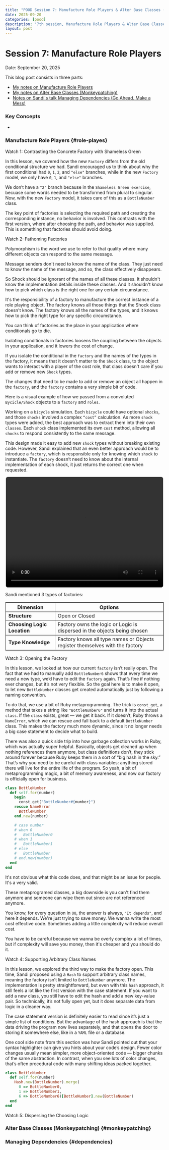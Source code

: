 ```yaml
---
title: "POOD Session 7: Manufacture Role Players & Alter Base Classes (Monkeypatching)"
date: 2025-09-20
categories: [pood]
description: '7th session, Manufacture Role Players & Alter Base Classes (Monkeypatching)'
layout: post
---
```


# Session 7: Manufacture Role Players 

Date: September 20, 2025

This blog post consists in three parts:

- [My notes on Manufacture Role Players](#role-playes)
- [My notes on Alter Base Classes (Monkeypatching)](#monkeypatching)
- [Notes on Sandi's talk Managing Dependencies (Go Ahead, Make a Mess)](#dependencies)


### Key Concepts

- 

### Manufacture Role Players {#role-playes}

Watch 1: Contrasting the Concrete Factory with Shameless Green

In this lesson, we covered how the new `Factory` differs from the old conditional structure we had. Sandi encouraged us to think about why the first conditional had `0`, `1`, `2`, and `"else"` branches, while in the new `Factory` model, we only have `0`, `1`, and `"else"` branches.

We don’t have a `"2"` branch because in the `Shameless Green exercise`, becuase some words needed to be transformed from plural to singular. Now, with the new `Factory` model, it takes care of this as a `BottleNumber` class.

The key point of factories is selecting the required path and creating the corresponding instance, no behavior is involved. This contrasts with the first version, where after choosing the path, and behavior was supplied. This is something that factories should avoid doing.

Watch 2: Fathoming Factories

Polymorphism is the word we use to refer to that quality where many different objects can respond to the same message.

Message senders don't need to know the name of the class. They just need to know the name of the message, and so, the class effectively disappears.

So Shock should be ignorant of the names of all these classes. It shouldn't know the implementation details inside these classes. And it shouldn't know how to pick which class is the right one for any certain circumstance.

It's the responsibility of a factory to manufacture the correct instance of a role playing object. The factory knows all those things that the Shock class doesn't know. The factory knows all the names of the types, and it knows how to pick the right type for any specific circumstance.

You can think of factories as the place in your application where conditionals go to die.

Isolating conditionals in factories loosens the coupling between the objects in your application, and it lowers the cost of change.

If you isolate the conditional in the `factory` and the names of the types in the factory, it means that it doesn't matter to the `Shock` class, to the object wants to interact with a player of the cost role, that class doesn't care if you add or remove new `Shock` types. 

The changes that need to be made to add or remove an object all happen in the `factory`, and the `factory` contains a very simple bit of code.

Here is a visual example of how we passed from a convoluted `Bycicle/Shock` objects to a `factory` and `roles`.

Working on a `bicycle` simulation. Each `bicycle` could have optional `shocks`, and those `shocks` involved a complex `“cost”` calculation. As more `shock` types were added, the best approach was to extract them into their own `classes`. Each `shock` class implemented its own `cost` method, allowing all `shocks` to respond consistently to the same message.

This design made it easy to add new `shock` types without breaking existing code. However, Sandi explained that an even better approach would be to introduce a `factory`, which is responsible only for knowing which `shock` to instantiate. The `factory` doesn’t need to know about the internal implementation of each shock, it just returns the correct one when requested.

<div style="text-align: center;">
  <video 
    src="/videos/factories_in_code_polymorphism_many_objects_respons_to_same_msg.mp4" 
    controls 
    style="border-radius: 0.375rem; height: 350px; width: 500px;"
  >
    Your browser does not support the video tag.
  </video>
</div>

Sandi mentioned 3 types of factories:

<table border="1">
  <tr>
    <th>Dimension</th>
    <th>Options</th>
  </tr>
  <tr>
    <td><strong>Structure</strong></td>
    <td>Open or Closed</td>
  </tr>
  <tr>
    <td><strong>Choosing Logic Location</strong></td>
    <td>Factory owns the logic or Logic is dispersed in the objects being chosen</td>
  </tr>
  <tr>
    <td><strong>Type Knowledge</strong></td>
    <td>Factory knows all type names or Objects register themselves with the factory</td>
  </tr>
</table>

Watch 3: Opening the Factory

In this lesson, we looked at how our current `factory` isn’t really open. The fact that we had to manually add `BottleNumber6` shows that every time we need a new type, we’d have to edit the `factory` again. That’s fine if nothing ever changes, but it’s not very flexible. So the goal here is to make it open, to let new `BottleNumber` classes get created automatically just by following a naming convention.

To do that, we use a bit of Ruby metaprogramming. The trick is `const_get`, a method that takes a string like `"BottleNumber6"` and turns it into the actual `class`. If the `class` exists, great — we get it back. If it doesn’t, Ruby throws a `NameError`, which we can rescue and fall back to a default `BottleNumber` class. This makes the factory much more dynamic, since it no longer needs a big case statement to decide what to build.

There was also a quick side trip into how garbage collection works in Ruby, which was actually super helpful. Basically, objects get cleaned up when nothing references them anymore, but class definitions don’t, they stick around forever because Ruby keeps them in a sort of “big hash in the sky.” That’s why you need to be careful with class variables: anything stored there will live for the entire life of the program. So yeah, a bit of metaprogramming magic, a bit of memory awareness, and now our factory is officially open for business.

```ruby
class BottleNumber
  def self.for(number)
    begin
      const_get("BottleNumber#{number}")
    rescue NameError
      BottleNumber
    end.new(number)

    # case number
    # when 0
    #   BottleNumber0
    # when 1
    #   BottleNumber1
    # else
    #   BottleNumber
    # end.new(number)
  end
end
```

It's not obvious what this code does, and that might be an issue for people. It's a very valid.

These metaprogramed classes, a big downside is you can't find them anymore and someone can wipe them out since are not referenced anymore.

You know, for every question in `OO`, the answer is always, `"It depends"`, and here it depends. We're just trying to save money. We wanna write the most cost effective code. Sometimes adding a little complexity will reduce overall cost. 

You have to be careful because we wanna be overly complex a lot of times, but if complexity will save you money, then it's cheaper and you should do it.

Watch 4: Supporting Arbitrary Class Names

In this lesson, we explored the third way to make the factory open. This time, Sandi proposed using a `Hash` to support arbitrary class names, meaning the factory isn’t limited to `BottleNumber` anymore. The implementation is pretty straightforward, but even with this `hash` approach, it still feels a lot like the first version with the case statement. If you want to add a new class, you still have to edit the hash and add a new key-value pair. So technically, it’s not fully open yet, but it does separate data from logic in a cleaner way.

The case statement version is definitely easier to read since it’s just a simple list of conditions. But the advantage of the hash approach is that the data driving the program now lives separately, and that opens the door to storing it somewhere else, like in a `YAML` file or a database. 

One cool side note from this section was how Sandi pointed out that your syntax highlighter can give you hints about your code’s design. Fewer color changes usually mean simpler, more object-oriented code — bigger chunks of the same abstraction. In contrast, when you see lots of color changes, that’s often procedural code with many shifting ideas packed together.

```ruby
class BottleNumber
  def self.for(number)
    Hash.new(BottleNumber).merge(
      0 => BottleNumber0,
      1 => BottleNumber1,
      6 => BottleNumber6)[BottleNumber].new(BottleNumber)
  end
end
```
Watch 5: Dispersing the Choosing Logic

### Alter Base Classes (Monkeypatching) {#monkeypatching}

### Managing Dependencies {#dependencies}